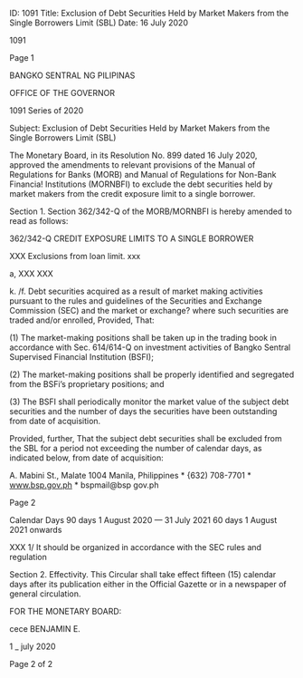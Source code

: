 ID: 1091
Title: Exclusion of Debt Securities Held by Market Makers from the Single Borrowers Limit (SBL)
Date: 16 July 2020

1091

Page 1

BANGKO SENTRAL NG PILIPINAS

OFFICE OF THE GOVERNOR

1091 Series of 2020

Subject: Exclusion of Debt Securities Held by Market Makers from the Single Borrowers Limit (SBL)

The Monetary Board, in its Resolution No. 899 dated 16 July 2020, approved the amendments to relevant provisions of the Manual of Regulations for Banks (MORB) and Manual of Regulations for Non-Bank Financia! Institutions (MORNBFI) to exclude the debt securities held by market makers from the credit exposure limit to a single borrower.

Section 1. Section 362/342-Q of the MORB/MORNBFI is hereby amended to read as follows:

362/342-Q CREDIT EXPOSURE LIMITS TO A SINGLE BORROWER

XXX Exclusions from loan limit. xxx

a, XXX XXX

k. /f. Debt securities acquired as a result of market making activities pursuant to the rules and guidelines of the Securities and Exchange Commission (SEC) and the market or exchange? where such securities are traded and/or enrolled, Provided, That:

(1) The market-making positions shall be taken up in the trading book in accordance with Sec. 614/614-Q on investment activities of Bangko Sentral Supervised Financial Institution (BSFI);

(2) The market-making positions shall be properly identified and segregated from the BSFi’s proprietary positions; and

(3) The BSFI shall periodically monitor the market value of the subject debt securities and the number of days the securities have been outstanding from date of acquisition.

Provided, further, That the subject debt securities shall be excluded from the SBL for a period not exceeding the number of calendar days, as indicated below, from date of acquisition:

A. Mabini St., Malate 1004 Manila, Philippines * {632) 708-7701 * www.bsp.gov.ph * bspmail@bsp gov.ph

Page 2

Calendar Days 90 days 1 August 2020 — 31 July 2021 60 days 1 August 2021 onwards

XXX 1/ It should be organized in accordance with the SEC rules and regulation

Section 2. Effectivity. This Circular shall take effect fifteen (15) calendar days after its publication either in the Official Gazette or in a newspaper of general circulation.

FOR THE MONETARY BOARD:

cece BENJAMIN E.

1 _ july 2020

Page 2 of 2